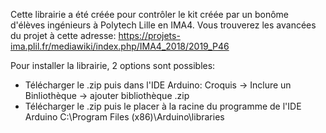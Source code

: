 Cette librairie a été créée pour contrôler le kit créée par un bonôme d'élèves ingénieurs à Polytech Lille en IMA4.
Vous trouverez les avancées du projet à cette adresse: https://projets-ima.plil.fr/mediawiki/index.php/IMA4_2018/2019_P46

Pour installer la librairie, 2 options sont possibles:
- Télécharger le .zip puis dans l'IDE Arduino: Croquis -> Inclure un Binliothèque -> ajouter bibliothèque .zip
- Télécharger le .zip puis le placer à la racine du programme de l'IDE Arduino C:\Program Files (x86)\Arduino\libraries
